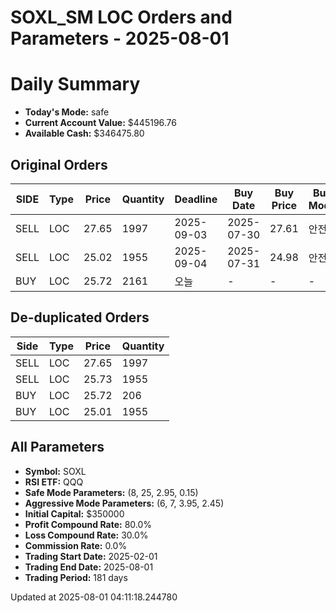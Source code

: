 # SOXL_SM LOC Orders and Parameters - 2025-08-01

# Daily Summary

- **Today's Mode:** safe
- **Current Account Value:** $445196.76
- **Available Cash:** $346475.80

## Original Orders

| SIDE | Type | Price | Quantity | Deadline | Buy Date | Buy Price | Buy Mode |
|------|------|-------|----------|----------|----------|-----------|----------|
| SELL | LOC | 27.65 | 1997 | 2025-09-03 | 2025-07-30 | 27.61 | 안전 |
| SELL | LOC | 25.02 | 1955 | 2025-09-04 | 2025-07-31 | 24.98 | 안전 |
| BUY | LOC | 25.72 | 2161 | 오늘 | - | - | - |

## De-duplicated Orders

| Side | Type | Price | Quantity |
|------|------|-------|----------|
| SELL | LOC | 27.65 | 1997 |
| SELL | LOC | 25.73 | 1955 |
| BUY | LOC | 25.72 | 206 |
| BUY | LOC | 25.01 | 1955 |

## All Parameters

- **Symbol:** SOXL
- **RSI ETF:** QQQ
- **Safe Mode Parameters:** (8, 25, 2.95, 0.15)
- **Aggressive Mode Parameters:** (6, 7, 3.95, 2.45)
- **Initial Capital:** $350000
- **Profit Compound Rate:** 80.0%
- **Loss Compound Rate:** 30.0%
- **Commission Rate:** 0.0%
- **Trading Start Date:** 2025-02-01
- **Trading End Date:** 2025-08-01
- **Trading Period:** 181 days

Updated at 2025-08-01 04:11:18.244780
